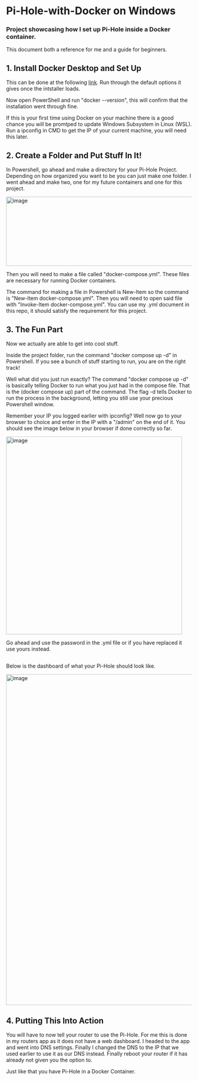 # Pi-Hole-with-Docker on Windows
### Project showcasing how I set up Pi-Hole inside a Docker container.
This document both a reference for me and a guide for beginners.

## 1. Install Docker Desktop and Set Up


This can be done at the following [link]([url](https://docs.docker.com/desktop/setup/install/windows-install/?utm_source=chatgpt.com#wsl-verification-and-setup)). Run through the default options it gives once the intstaller loads.

Now open PowerShell and run "docker --version", this will confirm that the installation went through fine.

If this is your first time using Docker on your machine there is a good chance you will be promtped to update Windows Subsystem in Linux (WSL). Run a ipconfig in CMD to get the IP of your current machine, you will need this later.

## 2. Create a Folder and Put Stuff In It!

In Powershell, go ahead and make a directory for your Pi-Hole Project. Depending on how organized you want to be you can just make one folder. I went ahead and make two, one for my future containers and one for this project.

<img width="522" height="187" alt="image" src="https://github.com/user-attachments/assets/bb0f2f48-ad99-4cb7-82fd-3089ee345987" />

Then you will need to make a file called "docker-compose.yml". These files are necessary for running Docker containers.

The command for making a file in Powershell is New-Item so the command is "New-Item docker-compose.yml". Then you will need to open said file with "Invoke-Item docker-compose.yml". You can use my .yml document in this repo, it should satisfy the requirement for this project.

## 3. The Fun Part

Now we actually are able to get into cool stuff.

Inside the project folder, run the command "docker compose up -d" in Powershell. If you see a bunch of stuff starting to run, you are on the right track!

Well what did you just run exactly? The command "docker compose up -d" is basically telling Docker to run what you just had in the compose file. That is the (docker compose up) part of the command. The flag -d tells Docker to run the process in the background, letting you still use your precious Powershell window.

Remember your IP you logged earlier with ipconfig? Well now go to your browser to choice and enter in the IP with a "/admin"
 on the end of it. You should see the image below in your browser if done correctly so far.

 <img width="477" height="535" alt="image" src="https://github.com/user-attachments/assets/39687e5f-592a-44c4-ab87-59fe9a8f9a06" />
 

Go ahead and use the password in the .yml file or if you have replaced it use yours instead.

##

Below is the dashboard of what your Pi-Hole should look like.

<img width="924" height="895" alt="image" src="https://github.com/user-attachments/assets/c863ad6d-4317-4e4a-bfc4-e70b08613357" />


## 4. Putting This Into Action

You will have to now tell your router to use the Pi-Hole. For me this is done in my routers app as it does not have a web dashboard. I headed to the app and went into DNS settings. Finally I changed the DNS to the IP that we used earlier to use it as our DNS instead. Finally reboot your router if it has already not given you the option to.

Just like that you have Pi-Hole in a Docker Container.
